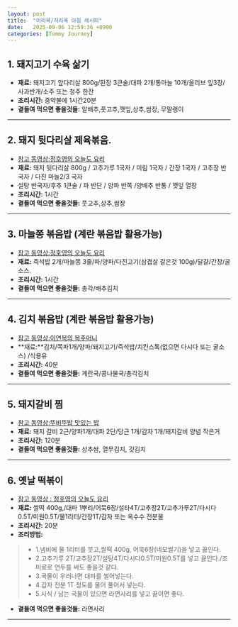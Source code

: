 ```yaml
---
layout: post
title:  "이리쿡/저리쿡 아침 레시피"
date:   2025-09-06 12:59:36 +0900
categories: [Tommy Journey]
---
```


## 1. 돼지고기 수육 삶기

- **재료:** 돼지고기 앞다리살 800g/된장 3큰술/대파 2개/통마늘 10개/올리브 잎3장/사과반개/소주 또는 청주 한잔
- **조리시간:** 중약불에 1시간20분
- **곁들여 먹으면 좋을것들:** 알배추,풋고추,깻잎,상추,쌈장, 무말랭이

--------

## 2. 돼지 뒷다리살 제육볶음.

- [참고 동영상:정호영의 오늘도 요리](https://www.youtube.com/watch?si=JZw40KiDq7lgBj4Y&fbclid=IwY2xjawMn6YNleHRuA2FlbQIxMQABHpDK8V2pf4V0aar7K_yZO_LNsbWE0zYfaj8rheWyAMNXaIINeIw3kW9enWcN_aem_GolZ5z9SBfdNlUBvMfx_QA&v=dLQcANA_dLo&feature=youtu.be)
- **재료:** 돼지 뒷다리살 800g / 고추가루 1국자 / 미림 1국자 / 간장 1국자 / 고추장 반국자 /  다진 마늘2/3 국자  
- 설탕 반국자/후추 1큰술 / 파 반단 / 양파 반쪽 /양배추 반통 / 깻잎 열장
- **조리시간:** 1시간 
- **곁들여 먹으면 좋을것들:** 풋고추,상추,쌈장

--------

## 3. 마늘쫑 볶음밥 (계란 볶음밥 활용가능)

- [참고 동영상:정호영의 오늘도 요리](https://youtu.be/vxgEqfNMeG8?si=Cbdr3J4oleRz4GO8)
- **재료:** 즉석밥 2개/마늘쫑 3줄/파/양파/다진고기(삼겹살 갈은것 100g)/달걀/간장/굴소스.
- **조리시간:** 1시간 
- **곁들여 먹으면 좋을것들:** 총각/배추김치

--------

## 4. 김치 볶음밥 (계란 볶음밥 활용가능)

- [참고 동영상:이연복의 복주머니](https://youtu.be/EZ5Y76pHyTU?si=PEeTEj8MiDATkMve)
- **재료:**김치/쪽파1개/양파/돼지고기/즉석밥/치킨스톡(없으면 다시다 또는 굴소스) /식용유
- **조리시간:** 40분 
- **곁들여 먹으면 좋을것들:** 계란국/콩나물국/총각김치

--------

## 5. 돼지갈비 찜

- [참고 동영상:뚜비뚜밥 맛있는 밥](https://www.youtube.com/shorts/7OOtn9jd7-Q)
- **재료:** 돼지 갈비 2근/양파1개/대파 2단/당근 1개/감자 1개/돼지갈비 양념 작은거 
- **조리시간:** 120분 
- **곁들여 먹으면 좋을것들:** 상추쌈, 열무김치, 갓김치

--------

## 6. 옛날 떡볶이 

- [참고 동영상 : 정호영의 오늘도 요리](https://www.youtube.com/watch?v=3SlGinJp_Kc)
- **재료:** 쌀떡 400g,/대파 1뿌리/어묵6장/설타4T/고추장2T/고추가루2T/다시다0.5T/미원0.5T/물1리터/간장1T/감자 또는 옥수수 전분물
- **조리시간:** 20분 
- **조리방법:** 
> - 1.냄비에 물 1리터를 붓고,쌀떡 400g, 어묵6장(네모썰기)을 넣고 끓인다.
> - 2.고추가루 2T/고추장2T/설탕4T/다시다0.5T/미원0.5T를 넣고 끓인다./조미료로 연두를 써도 좋을것 같다.
> - 3.국물이 우러나면 대파를 썰어넣는다. 
> - 4.감자 전분 1T 정도를 물어 풀어서 넣는다. 
> - 5.시식 / 남는 국물이 있으면 라면사리를 넣고 끓이면 좋다.
- **곁들여 먹으면 좋을것들:** 라면사리

--------

